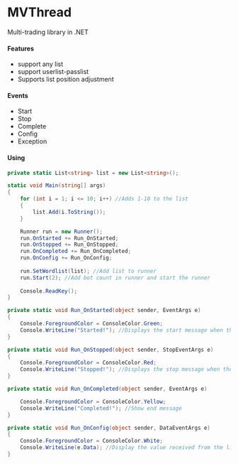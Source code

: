 # MVThread
Multi-trading library in .NET

#### Features
- support any list
- support userlist-passlist
- Supports list position adjustment

#### Events
- Start
- Stop
- Complete
- Config
- Exception

#### Using
```csharp
private static List<string> list = new List<string>();

static void Main(string[] args)
{
	for (int i = 1; i <= 10; i++) //Adds 1-10 to the list
	{
		list.Add(i.ToString());
	}

	Runner run = new Runner();
	run.OnStarted += Run_OnStarted;
	run.OnStopped += Run_OnStopped;
	run.OnCompleted += Run_OnCompleted;
	run.OnConfig += Run_OnConfig;
	
	run.SetWordlist(list); //Add list to runner
	run.Start(2); //Add bot count in runner and start the runner
	
	Console.ReadKey();
}

private static void Run_OnStarted(object sender, EventArgs e)
{
	Console.ForegroundColor = ConsoleColor.Green;
	Console.WriteLine("Started!"); //Displays the start message when the runner start
}

private static void Run_OnStopped(object sender, StopEventArgs e)
{
	Console.ForegroundColor = ConsoleColor.Red;
	Console.WriteLine("Stopped!"); //Displays the stop message when the runner stop
}

private static void Run_OnCompleted(object sender, EventArgs e)

	Console.ForegroundColor = ConsoleColor.Yellow;
	Console.WriteLine("Completed!"); //Show end message
}

private static void Run_OnConfig(object sender, DataEventArgs e)
{
	Console.ForegroundColor = ConsoleColor.White;
	Console.WriteLine(e.Data); //Display the value received from the list
}
```
